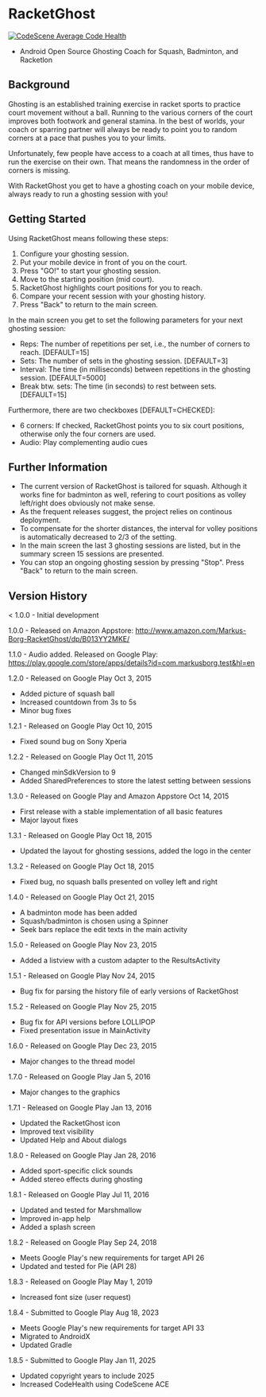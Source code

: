 # RacketGhost
[![CodeScene Average Code Health](https://codescene.io/projects/43388/status-badges/average-code-health)](https://codescene.io/projects/43388)

- Android Open Source Ghosting Coach for Squash, Badminton, and Racketlon 

## Background

Ghosting is an established training exercise in racket sports to practice court movement without a ball. Running to the various corners of the court improves both footwork and general stamina. In the best of worlds, your coach or sparring partner will always be ready to point you to random corners at a pace that pushes you to your limits.

Unfortunately, few people have access to a coach at all times, thus have to run the exercise on their own. That means the randomness in the order of corners is missing.

With RacketGhost you get to have a ghosting coach on your mobile device, always ready to run a ghosting session with you!

## Getting Started

Using RacketGhost means following these steps:

1. Configure your ghosting session.
2. Put your mobile device in front of you on the court.
3. Press "GO!" to start your ghosting session. 
4. Move to the starting position (mid court).
5. RacketGhost highlights court positions for you to reach.
6. Compare your recent session with your ghosting history.
7. Press "Back" to return to the main screen.

In the main screen you get to set the following parameters for your next ghosting session:

- Reps: The number of repetitions per set, i.e., the number of corners to reach. [DEFAULT=15]
- Sets: The number of sets in the ghosting session. [DEFAULT=3]
- Interval: The time (in milliseconds) between repetitions in the ghosting session. [DEFAULT=5000]
- Break btw. sets: The time (in seconds) to rest between sets. [DEFAULT=15]

Furthermore, there are two checkboxes [DEFAULT=CHECKED]:

- 6 corners: If checked, RacketGhost points you to six court positions, otherwise only the four corners are used.
- Audio: Play complementing audio cues

## Further Information

- The current version of RacketGhost is tailored for squash. Although it works fine for badminton as well, refering to court positions as volley left/right does obviously not make sense.
- As the frequent releases suggest, the project relies on continous deployment. 
- To compensate for the shorter distances, the interval for volley positions is automatically decreased to 2/3 of the setting.
- In the main screen the last 3 ghosting sessions are listed, but in the summary screen 15 sessions are presented.
- You can stop an ongoing ghosting session by pressing "Stop". Press "Back" to return to the main screen.

## Version History

< 1.0.0 - Initial development

1.0.0 - Released on Amazon Appstore: http://www.amazon.com/Markus-Borg-RacketGhost/dp/B013YY2MKE/

1.1.0 - Audio added. Released on Google Play: https://play.google.com/store/apps/details?id=com.markusborg.test&hl=en

1.2.0 - Released on Google Play Oct 3, 2015
- Added picture of squash ball
- Increased countdown from 3s to 5s
- Minor bug fixes

1.2.1 - Released on Google Play Oct 10, 2015
- Fixed sound bug on Sony Xperia

1.2.2 - Released on Google Play Oct 11, 2015
- Changed minSdkVersion to 9
- Added SharedPreferences to store the latest setting between sessions

1.3.0 - Released on Google Play and Amazon Appstore Oct 14, 2015
- First release with a stable implementation of all basic features
- Major layout fixes

1.3.1 - Released on Google Play Oct 18, 2015
- Updated the layout for ghosting sessions, added the logo in the center

1.3.2 - Released on Google Play Oct 18, 2015
- Fixed bug, no squash balls presented on volley left and right

1.4.0 - Released on Google Play Oct 21, 2015
- A badminton mode has been added
- Squash/badminton is chosen using a Spinner
- Seek bars replace the edit texts in the main activity

1.5.0 - Released on Google Play Nov 23, 2015
- Added a listview with a custom adapter to the ResultsActivity

1.5.1 - Released on Google Play Nov 24, 2015
- Bug fix for parsing the history file of early versions of RacketGhost

1.5.2 - Released on Google Play Nov 25, 2015
- Bug fix for API versions before LOLLIPOP
- Fixed presentation issue in MainActivity

1.6.0 - Released on Google Play Dec 23, 2015
- Major changes to the thread model

1.7.0 - Released on Google Play Jan 5, 2016
- Major changes to the graphics

1.7.1 - Released on Google Play Jan 13, 2016
- Updated the RacketGhost icon
- Improved text visibility
- Updated Help and About dialogs

1.8.0 - Released on Google Play Jan 28, 2016
- Added sport-specific click sounds
- Added stereo effects during ghosting

1.8.1 - Released on Google Play Jul 11, 2016
- Updated and tested for Marshmallow
- Improved in-app help
- Added a splash screen

1.8.2 - Released on Google Play Sep 24, 2018
- Meets Google Play's new requirements for target API 26
- Updated and tested for Pie (API 28)

1.8.3 - Released on Google Play May 1, 2019
- Increased font size (user request)

1.8.4 - Submitted to Google Play Aug 18, 2023
- Meets Google Play's new requirements for target API 33
- Migrated to AndroidX
- Updated Gradle

1.8.5 - Submitted to Google Play Jan 11, 2025
- Updated copyright years to include 2025
- Increased CodeHealth using CodeScene ACE 
